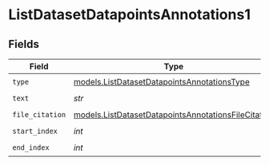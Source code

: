 # ListDatasetDatapointsAnnotations1


## Fields

| Field                                                                                                            | Type                                                                                                             | Required                                                                                                         | Description                                                                                                      |
| ---------------------------------------------------------------------------------------------------------------- | ---------------------------------------------------------------------------------------------------------------- | ---------------------------------------------------------------------------------------------------------------- | ---------------------------------------------------------------------------------------------------------------- |
| `type`                                                                                                           | [models.ListDatasetDatapointsAnnotationsType](../models/listdatasetdatapointsannotationstype.md)                 | :heavy_check_mark:                                                                                               | N/A                                                                                                              |
| `text`                                                                                                           | *str*                                                                                                            | :heavy_check_mark:                                                                                               | N/A                                                                                                              |
| `file_citation`                                                                                                  | [models.ListDatasetDatapointsAnnotationsFileCitation](../models/listdatasetdatapointsannotationsfilecitation.md) | :heavy_check_mark:                                                                                               | N/A                                                                                                              |
| `start_index`                                                                                                    | *int*                                                                                                            | :heavy_check_mark:                                                                                               | N/A                                                                                                              |
| `end_index`                                                                                                      | *int*                                                                                                            | :heavy_check_mark:                                                                                               | N/A                                                                                                              |